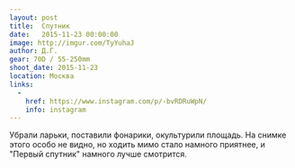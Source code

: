 ```yaml
---
layout: post
title:  Спутник
date:   2015-11-23 00:00:00
image: http://imgur.com/TyYuhaJ
author: Д.Г.
gear: 70D / 55-250mm
shoot_date: 2015-11-23
location: Москва
links:
  -
    href: https://www.instagram.com/p/-bvRDRuWpN/
    info: instagram
---
```


Убрали ларьки, поставили фонарики, окультурили площадь. На снимке этого особо не видно, но ходить мимо стало намного приятнее, и "Первый спутник" намного лучше смотрится.
